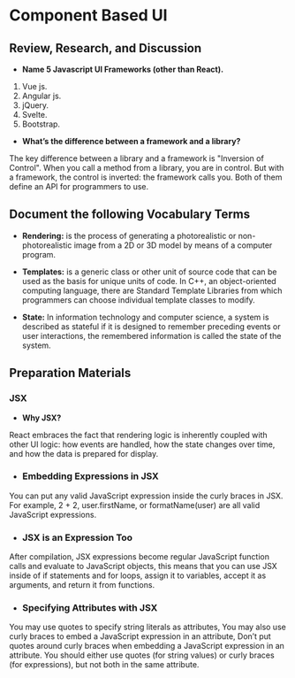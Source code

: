 # Component Based UI

## Review, Research, and Discussion

* **Name 5 Javascript UI Frameworks (other than React).**

1. Vue js.
2. Angular js.
3. jQuery.
4. Svelte.
5. Bootstrap.

* **What’s the difference between a framework and a library?**

The key difference between a library and a framework is "Inversion of Control". When you call a method from a library, you are in control. But with a framework, the control is inverted: the framework calls you. Both of them define an API for programmers to use.

## Document the following Vocabulary Terms

* **Rendering:**  is the process of generating a photorealistic or non-photorealistic image from a 2D or 3D model by means of a computer program.

* **Templates:**  is a generic class or other unit of source code that can be used as the basis for unique units of code. In C++, an object-oriented computing language, there are Standard Template Libraries from which programmers can choose individual template classes to modify.

* **State:** In information technology and computer science, a system is described as stateful if it is designed to remember preceding events or user interactions, the remembered information is called the state of the system.

## Preparation Materials

### JSX

* **Why JSX?**

React embraces the fact that rendering logic is inherently coupled with other UI logic: how events are handled, how the state changes over time, and how the data is prepared for display.

* ### Embedding Expressions in JSX

You can put any valid JavaScript expression inside the curly braces in JSX. For example, 2 + 2, user.firstName, or formatName(user) are all valid JavaScript expressions.

* ### JSX is an Expression Too

After compilation, JSX expressions become regular JavaScript function calls and evaluate to JavaScript objects, this means that you can use JSX inside of if statements and for loops, assign it to variables, accept it as arguments, and return it from functions.

* ### Specifying Attributes with JSX

You may use quotes to specify string literals as attributes, You may also use curly braces to embed a JavaScript expression in an attribute, Don’t put quotes around curly braces when embedding a JavaScript expression in an attribute. You should either use quotes (for string values) or curly braces (for expressions), but not both in the same attribute.




